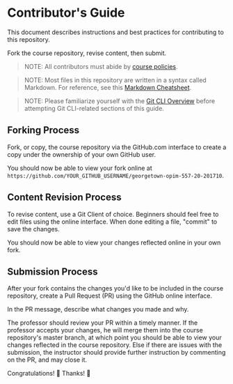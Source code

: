 # Contributor's Guide

This document describes instructions and best practices for contributing to this repository.

Fork the course repository, revise content, then submit.

> NOTE: All contributors must abide by [course policies](/POLICIES.md).

> NOTE: Most files in this repository are written in a syntax called Markdown. For reference, see this [Markdown Cheatsheet](https://guides.github.com/pdfs/markdown-cheatsheet-online.pdf).

> NOTE: Please familiarize yourself with the [Git CLI Overview](/notes/git/cli.md) before attempting Git CLI-related sections of this guide.

## Forking Process

Fork, or copy, the course repository via the GitHub.com interface to create a copy under the ownership of your own GitHub user.

You should now be able to view your fork online at `https://github.com/YOUR_GITHUB_USERNAME/georgetown-opim-557-20-201710`.

## Content Revision Process

To revise content, use a Git Client of choice. Beginners should feel free to edit files using the online interface. When done editing a file, "commit" to save the changes.

You should now be able to view your changes reflected online in your own fork.

## Submission Process

After your fork contains the changes you'd like to be included in the course repository, create a Pull Request (PR) using the GitHub online interface.

In the PR message, describe what changes you made and why.

The professor should review your PR within a timely manner. If the professor accepts your changes, he will merge them into the course repository's master branch, at which point you should be able to view your changes reflected in the course repository. Else if there are issues with the submission, the instructor should provide further instruction by commenting on the PR, and may close it.

Congratulations! :clap: Thanks! :pray:
